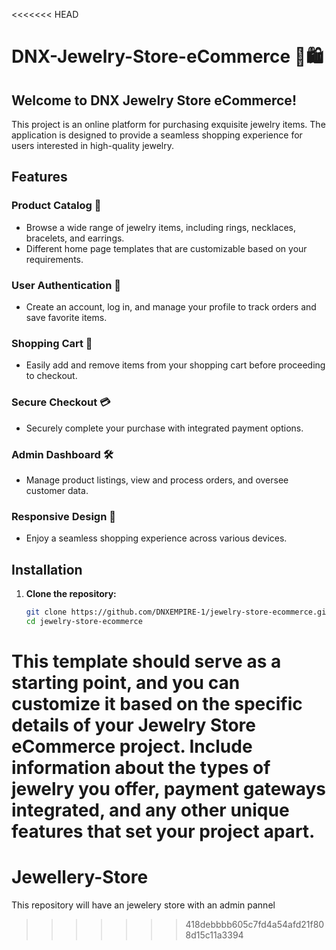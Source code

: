 <<<<<<< HEAD
# DNX-Jewelry-Store-eCommerce 💍🛍️

## Welcome to DNX Jewelry Store eCommerce!

This project is an online platform for purchasing exquisite jewelry items. The application is designed to provide a seamless shopping experience for users interested in high-quality jewelry.

## Features

### Product Catalog 📿

- Browse a wide range of jewelry items, including rings, necklaces, bracelets, and earrings.
- Different home page templates that are customizable based on your requirements.

### User Authentication 🔐

- Create an account, log in, and manage your profile to track orders and save favorite items.

### Shopping Cart 🛒

- Easily add and remove items from your shopping cart before proceeding to checkout.

### Secure Checkout 💳

- Securely complete your purchase with integrated payment options.

### Admin Dashboard 🛠️

- Manage product listings, view and process orders, and oversee customer data.

### Responsive Design 📱

- Enjoy a seamless shopping experience across various devices.

## Installation

1. **Clone the repository:**
   ```bash
   git clone https://github.com/DNXEMPIRE-1/jewelry-store-ecommerce.git
   cd jewelry-store-ecommerce

This template should serve as a starting point, and you can customize it based on the specific details of your Jewelry Store eCommerce project. Include information about the types of jewelry you offer, payment gateways integrated, and any other unique features that set your project apart.
=======
# Jewellery-Store
This repository will have an jewelery store with an admin pannel 
>>>>>>> 418debbbb605c7fd4a54afd21f808d15c11a3394
